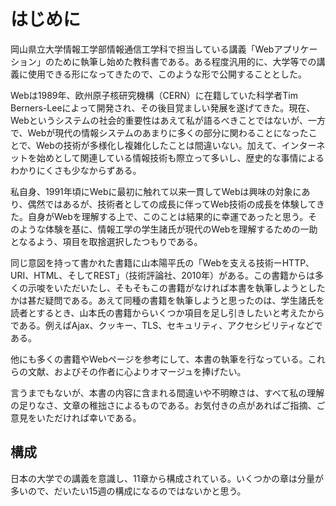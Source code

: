 
# はじめに
岡山県立大学情報工学部情報通信工学科で担当している講義「Webアプリケーション」のために執筆し始めた教科書である。ある程度汎用的に、大学等での講義に使用できる形になってきたので、このような形で公開することとした。

Webは1989年、欧州原子核研究機構（CERN）に在籍していた科学者Tim Berners-Leeによって開発され、その後目覚ましい発展を遂げてきた。現在、Webというシステムの社会的重要性はあえて私が語るべきことではないが、一方で、Webが現代の情報システムのあまりに多くの部分に関わることになったことで、Webの技術が多様化し複雑化したことは間違いない。加えて、インターネットを始めとして関連している情報技術も際立って多いし、歴史的な事情によるわかりにくさも少なからずある。

私自身、1991年頃にWebに最初に触れて以来一貫してWebは興味の対象にあり、偶然ではあるが、技術者としての成長に伴ってWeb技術の成長を体験してきた。自身がWebを理解する上で、このことは結果的に幸運であったと思う。そのような体験を基に、情報工学の学生諸氏が現代のWebを理解するための一助となるよう、項目を取捨選択したつもりである。

同じ意図を持って書かれた書籍に山本陽平氏の「Webを支える技術ーHTTP、URI、HTML、そしてREST」（技術評論社、2010年）がある。この書籍からは多くの示唆をいただいたし、そもそもこの書籍がなければ本書を執筆しようとしたかは甚だ疑問である。あえて同種の書籍を執筆しようと思ったのは、学生諸氏を読者とするとき、山本氏の書籍からいくつか項目を足し引きしたいと考えたからである。例えばAjax、クッキー、TLS、セキュリティ、アクセシビリティなどである。

他にも多くの書籍やWebページを参考にして、本書の執筆を行なっている。これらの文献、およびその作者に心よりオマージュを捧げたい。

言うまでもないが、本書の内容に含まれる間違いや不明瞭さは、すべて私の理解の足りなさ、文章の稚拙さによるものである。お気付きの点があればご指摘、ご意見をいただければ幸いである。

## 構成
日本の大学での講義を意識し、11章から構成されている。いくつかの章は分量が多いので、だいたい15週の構成になるのではないかと思う。